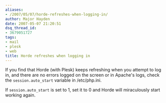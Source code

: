 ```yaml
---
aliases:
- /2007/05/07/horde-refreshes-when-logging-in/
author: Major Hayden
date: 2007-05-07 21:20:51
dsq_thread_id:
- 3679051727
tags:
- mail
- plesk
- web
title: Horde refreshes when logging in
---
```


If you find that Horde (with Plesk) keeps refreshing when you attempt to log in, and there are no errors logged on the screen or in Apache's logs, check the `session.auto_start` variable in /etc/php.ini.

If `session.auto_start` is set to 1, set it to 0 and Horde will miraculously start working again.